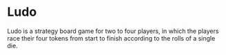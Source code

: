 # Ludo
 Ludo is a strategy board game for two to four players, in which the players race their four tokens from start to finish according to the rolls of a single die.
